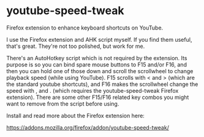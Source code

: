 # youtube-speed-tweak
Firefox extension to enhance keyboard shortcuts on YouTube.

I use the Firefox extension and AHK script myself. If you find them useful, that's great. They're not too polished, but work for me.

There's an AutoHotkey script which is not required by the extension. Its purpose is so you can bind spare mouse buttons to F15 and/or F16, and then you can hold one of those down and scroll the scrollwheel to change playback speed (while using YouTube). F15 scrolls with < and > (which are the standard youtube shortcuts), and F16 makes the scrollwheel change the speed with , and . (which requires the youtube-speed-tweak Firefox extension). There are some other F15/F16 related key combos you might want to remove from the script before using.

Install and read more about the Firefox extension here:

https://addons.mozilla.org/firefox/addon/youtube-speed-tweak/
